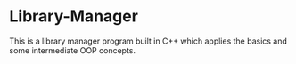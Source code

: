# Library-Manager
This is a library manager program built in C++ which applies the basics and some intermediate OOP concepts. 

